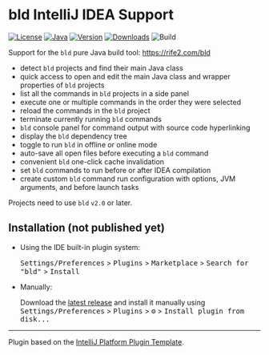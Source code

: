 # bld IntelliJ IDEA Support

[![License](https://img.shields.io/badge/license-Apache%20License%202.0-blue.svg)](https://opensource.org/licenses/Apache-2.0)
[![Java](https://img.shields.io/badge/java-17%2B-blue)](https://www.oracle.com/java/technologies/javase/jdk17-archive-downloads.html)
[![Version](https://img.shields.io/jetbrains/plugin/v/MARKETPLACE_ID.svg)](https://plugins.jetbrains.com/plugin/MARKETPLACE_ID)
[![Downloads](https://img.shields.io/jetbrains/plugin/d/MARKETPLACE_ID.svg)](https://plugins.jetbrains.com/plugin/MARKETPLACE_ID)
![Build](https://github.com/rife2/bld-idea/workflows/Build/badge.svg)

<!-- Plugin description -->
Support for the `bld` pure Java build tool: https://rife2.com/bld

* detect `bld` projects and find their main Java class
* quick access to open and edit the main Java class and wrapper properties of `bld` projects
* list all the commands in `bld` projects in a side panel
* execute one or multiple commands in the order they were selected
* reload the commands in the `bld` project
* terminate currently running `bld` commands
* `bld` console panel for command output with source code hyperlinking
* display the `bld` dependency tree
* toggle to run `bld` in offline or online mode
* auto-save all open files before executing a `bld` command
* convenient `bld` one-click cache invalidation
* set `bld` commands to run before or after IDEA compilation
* create custom `bld` command run configuration with options, JVM arguments, and before launch tasks

Projects need to use `bld` `v2.0` or later.

<!-- Plugin description end -->

## Installation (not published yet)

- Using the IDE built-in plugin system:
  
  <kbd>Settings/Preferences</kbd> > <kbd>Plugins</kbd> > <kbd>Marketplace</kbd> > <kbd>Search for "bld"</kbd> >
  <kbd>Install</kbd>
  
- Manually:

  Download the [latest release](https://github.com/rife2/bld-idea/releases/latest) and install it manually using
  <kbd>Settings/Preferences</kbd> > <kbd>Plugins</kbd> > <kbd>⚙️</kbd> > <kbd>Install plugin from disk...</kbd>


---
Plugin based on the [IntelliJ Platform Plugin Template][template].

[template]: https://github.com/JetBrains/intellij-platform-plugin-template
[docs:plugin-description]: https://plugins.jetbrains.com/docs/intellij/plugin-user-experience.html#plugin-description-and-presentation
